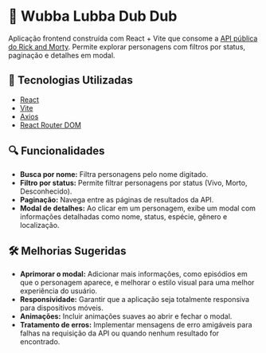 # 🧪 Wubba Lubba Dub Dub

Aplicação frontend construída com React + Vite que consome a [API pública do Rick and Morty](https://rickandmortyapi.com/). Permite explorar personagens com filtros por status, paginação e detalhes em modal.

## 🚀 Tecnologias Utilizadas

- [React](https://reactjs.org/)
- [Vite](https://vitejs.dev/)
- [Axios](https://axios-http.com/)
- [React Router DOM](https://reactrouter.com/)

## 🔍 Funcionalidades

- **Busca por nome:** Filtra personagens pelo nome digitado.
- **Filtro por status:** Permite filtrar personagens por status (Vivo, Morto, Desconhecido).
- **Paginação:** Navega entre as páginas de resultados da API.
- **Modal de detalhes:** Ao clicar em um personagem, exibe um modal com informações detalhadas como nome, status, espécie, gênero e localização.

## 🛠️ Melhorias Sugeridas

- **Aprimorar o modal:** Adicionar mais informações, como episódios em que o personagem aparece, e melhorar o estilo visual para uma melhor experiência do usuário.
- **Responsividade:** Garantir que a aplicação seja totalmente responsiva para dispositivos móveis.
- **Animações:** Incluir animações suaves ao abrir e fechar o modal.
- **Tratamento de erros:** Implementar mensagens de erro amigáveis para falhas na requisição da API ou quando nenhum resultado for encontrado.
